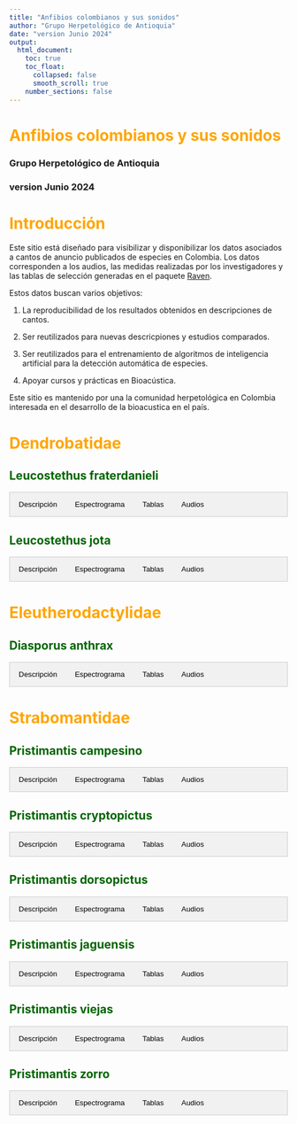 ```yaml
---
title: "Anfibios colombianos y sus sonidos"
author: "Grupo Herpetológico de Antioquia"
date: "version Junio 2024"
output:
  html_document: 
    toc: true
    toc_float:
      collapsed: false
      smooth_scroll: true
    number_sections: false
---
```


<style>
h1 {
  color: orange;
}
h2 {
  color: darkgreen;
}
.tab {
  overflow: hidden;
  border: 1px solid #ccc;
  background-color: #f1f1f1;
}
.tab button {
  background-color: inherit;
  float: left;
  border: none;
  outline: none;
  cursor: pointer;
  padding: 14px 16px;
  transition: 0.3s;
}
.tab button:hover {
  background-color: #ddd;
}
.tab button.active {
  background-color: #ccc;
}
.tabcontent {
  display: none;
  padding: 6px 12px;
  border: 1px solid #ccc;
  border-top: none;
}
</style>

<script>
function openTab(evt, tabName) {
  var i, tabcontent, tablinks;
  tabcontent = document.getElementsByClassName("tabcontent");
  for (i = 0; i < tabcontent.length; i++) {
    tabcontent[i].style.display = "none";
  }
  tablinks = document.getElementsByClassName("tablinks");
  for (i = 0; i < tablinks.length; i++) {
    tablinks[i].className = tablinks[i].className.replace(" active", "");
  }
  document.getElementById(tabName).style.display = "block";
  evt.currentTarget.className += " active";
}
</script>


# Anfibios colombianos y sus sonidos
### Grupo Herpetológico de Antioquia
### version Junio 2024

# Introducción

Este sitio está diseñado para visibilizar y disponibilizar los datos asociados a cantos de anuncio publicados de especies en Colombia. Los datos corresponden a los audios, las medidas realizadas por los investigadores y las tablas de selección generadas en el paquete [Raven](https://store.birds.cornell.edu/collections/raven-sound-software).

Estos datos buscan varios objetivos:

1.  La reproducibilidad de los resultados obtenidos en descripciones de cantos.

2.  Ser reutilizados para nuevas descricpiones y estudios comparados.

3.  Ser reutilizados para el entrenamiento de algoritmos de inteligencia artificial para la detección automática de especies.

4.  Apoyar cursos y prácticas en Bioacústica.

Este sitio es mantenido por una la comunidad herpetológica en Colombia interesada en el desarrollo de la bioacustica en el país.

# Dendrobatidae

## Leucostethus fraterdanieli

<div class="tab">
  <button class="tablinks" onclick="openTab(event, 'DescripcionL')">Descripción</button>
  <button class="tablinks" onclick="openTab(event, 'EspectrogramaL')">Espectrograma</button>
  <button class="tablinks" onclick="openTab(event, 'TablasL')">Tablas</button>
  <button class="tablinks" onclick="openTab(event, 'AudiosL')">Audios</button>
</div>

<div id="DescripcionL" class="tabcontent">
  <h3>Descripción</h3>
  ![MHUA-A12478 Pristimantis cryptopictus](images/MHUAA12478_Pristimantis_cryptopictus.JPG)
  <p>Si utiliza los datos, cítese como:</p>
  <p><strong>Marín, C.M., C. Molina-Zuluaga, A. Restrepo, E.Cano & J.M. Daza.</strong> 2018. A new species of <i>Leucostethus</i> (Anura: Dendrobatidae) from the eastern versant of the Central Cordillera of Colombia with comments on the phylogenetic position of <i>Colostethus fraterdanieli</i>. <i>Zootaxa</i> 4461: 359--380. <a href="https://doi.org/10.11646/zootaxa.4461.3.3">https://doi.org/10.11646/zootaxa.4461.3.3</a>.</p>
</div>

<div id="EspectrogramaL" class="tabcontent">
  <h3>Espectrograma</h3>
  <p>Contenido</p>
</div>

<div id="TablasL" class="tabcontent">
  <h3>Tablas</h3>
  <p>Tabla de medidas</p>
  <p>Tabla de seleccion (Raven)</p>
</div>

<div id="AudiosL" class="tabcontent">
  <h3>Audios</h3>
  <p>audio1.wav</p>
  <p>audio1.wav</p>
  <p>audio1.wav</p>
  <p>audio1.wav</p>
</div>

## Leucostethus jota

<div class="tab">
  <button class="tablinks" onclick="openTab(event, 'DescripcionJ')">Descripción</button>
  <button class="tablinks" onclick="openTab(event, 'EspectrogramaJ')">Espectrograma</button>
  <button class="tablinks" onclick="openTab(event, 'TablasJ')">Tablas</button>
  <button class="tablinks" onclick="openTab(event, 'AudiosJ')">Audios</button>
</div>

<div id="DescripcionJ" class="tabcontent">
  <h3>Descripción</h3>
  <p>Aqui iria</p>
  <p>una foto,</p>
  <p>quiza un mapa</p>
  <p>y la citación de la publicación</p>
</div>

<div id="EspectrogramaJ" class="tabcontent">
  <h3>Espectrograma</h3>
  <p>Contenido</p>
</div>

<div id="TablasJ" class="tabcontent">
  <h3>Tablas</h3>
  <p>Tabla de medidas</p>
  <p>Tabla de seleccion (Raven)</p>
</div>

<div id="AudiosJ" class="tabcontent">
  <h3>Audios</h3>
  <p>audio1.wav</p>
  <p>audio1.wav</p>
  <p>audio1.wav</p>
  <p>audio1.wav</p>
</div>

# Eleutherodactylidae

## Diasporus anthrax

<div class="tab">
  <button class="tablinks" onclick="openTab(event, 'DescripcionD')">Descripción</button>
  <button class="tablinks" onclick="openTab(event, 'EspectrogramaD')">Espectrograma</button>
  <button class="tablinks" onclick="openTab(event, 'TablasD')">Tablas</button>
  <button class="tablinks" onclick="openTab(event, 'AudiosD')">Audios</button>
</div>

<div id="DescripcionD" class="tabcontent">
  <h3>Descripción</h3>
  <p>Aqui iria</p>
  <p>una foto,</p>
  <p>quiza un mapa</p>
  <p>y la citación de la publicación</p>
</div>

<div id="EspectrogramaD" class="tabcontent">
  <h3>Espectrograma</h3>
  <p>Contenido</p>
</div>

<div id="TablasD" class="tabcontent">
  <h3>Tablas</h3>
  <p>Tabla de medidas</p>
  <p>Tabla de seleccion (Raven)</p>
</div>

<div id="AudiosD" class="tabcontent">
  <h3>Audios</h3>
  <p>audio1.wav</p>
  <p>audio1.wav</p>
  <p>audio1.wav</p>
  <p>audio1.wav</p>
</div>

# Strabomantidae

## Pristimantis campesino

<div class="tab">
  <button class="tablinks" onclick="openTab(event, 'DescripcionC')">Descripción</button>
  <button class="tablinks" onclick="openTab(event, 'EspectrogramaC')">Espectrograma</button>
  <button class="tablinks" onclick="openTab(event, 'TablasC')">Tablas</button>
  <button class="tablinks" onclick="openTab(event, 'AudiosC')">Audios</button>
</div>

<div id="DescripcionC" class="tabcontent">
  <h3>Descripción</h3>
  <p>Aqui iria</p>
  <p>una foto,</p>
  <p>quiza un mapa</p>
  <p>y la citación de la publicación</p>
</div>

<div id="EspectrogramaC" class="tabcontent">
  <h3>Espectrograma</h3>
  <p>Contenido</p>
</div>

<div id="TablasC" class="tabcontent">
  <h3>Tablas</h3>
  <p>Tabla de medidas</p>
  <p>Tabla de seleccion (Raven)</p>
</div>

<div id="AudiosC" class="tabcontent">
  <h3>Audios</h3>
  <p>audio1.wav</p>
  <p>audio1.wav</p>
  <p>audio1.wav</p>
  <p>audio1.wav</p>
</div>

## Pristimantis cryptopictus

<div class="tab">
  <button class="tablinks" onclick="openTab(event, 'DescripcionP1')">Descripción</button>
  <button class="tablinks" onclick="openTab(event, 'EspectrogramaP1')">Espectrograma</button>
  <button class="tablinks" onclick="openTab(event, 'TablasP1')">Tablas</button>
  <button class="tablinks" onclick="openTab(event, 'AudiosP1')">Audios</button>
</div>

<div id="DescripcionP1" class="tabcontent">
  <h3>Descripción</h3>
  <p>Aqui iria</p>
  <p>una foto,</p>
  <p>quiza un mapa</p>
  <p>y la citación de la publicación</p>
</div>

<div id="EspectrogramaP1" class="tabcontent">
  <h3>Espectrograma</h3>
  <p>Contenido</p>
</div>

<div id="TablasP1" class="tabcontent">
  <h3>Tablas</h3>
  <p>Tabla de medidas</p>
  <p>Tabla de seleccion (Raven)</p>
</div>

<div id="AudiosP1" class="tabcontent">
  <h3>Audios</h3>
  <p>audio1.wav</p>
  <p>audio1.wav</p>
  <p>audio1.wav</p>
  <p>audio1.wav</p>
</div>

## Pristimantis dorsopictus

<div class="tab">
  <button class="tablinks" onclick="openTab(event, 'DescripcionP2')">Descripción</button>
  <button class="tablinks" onclick="openTab(event, 'EspectrogramaP2')">Espectrograma</button>
  <button class="tablinks" onclick="openTab(event, 'TablasP2')">Tablas</button>
  <button class="tablinks" onclick="openTab(event, 'AudiosP2')">Audios</button>
</div>

<div id="DescripcionP2" class="tabcontent">
  <h3>Descripción</h3>
  <p>Aqui iria</p>
  <p>una foto,</p>
  <p>quiza un mapa</p>
  <p>y la citación de la publicación</p>
</div>

<div id="EspectrogramaP2" class="tabcontent">
  <h3>Espectrograma</h3>
  <p>Contenido</p>
</div>

<div id="TablasP2" class="tabcontent">
  <h3>Tablas</h3>
  <p>Tabla de medidas</p>
  <p>Tabla de seleccion (Raven)</p>
</div>

<div id="AudiosP2" class="tabcontent">
  <h3>Audios</h3>
  <p>audio1.wav</p>
  <p>audio1.wav</p>
  <p>audio1.wav</p>
  <p>audio1.wav</p>
</div>

## Pristimantis jaguensis

<div class="tab">
  <button class="tablinks" onclick="openTab(event, 'DescripcionP3')">Descripción</button>
  <button class="tablinks" onclick="openTab(event, 'EspectrogramaP3')">Espectrograma</button>
  <button class="tablinks" onclick="openTab(event, 'TablasP3')">Tablas</button>
  <button class="tablinks" onclick="openTab(event, 'AudiosP3')">Audios</button>
</div>

<div id="DescripcionP3" class="tabcontent">
  <h3>Descripción</h3>
  <p>Aqui iria</p>
  <p>una foto,</p>
  <p>quiza un mapa</p>
  <p>y la citación de la publicación</p>
</div>

<div id="EspectrogramaP3" class="tabcontent">
  <h3>Espectrograma</h3>
  <p>Contenido</p>
</div>

<div id="TablasP3" class="tabcontent">
  <h3>Tablas</h3>
  <p>Tabla de medidas</p>
  <p>Tabla de seleccion (Raven)</p>
</div>

<div id="AudiosP3" class="tabcontent">
  <h3>Audios</h3>
  <p>audio1.wav</p>
  <p>audio1.wav</p>
  <p>audio1.wav</p>
  <p>audio1.wav</p>
</div>

## Pristimantis viejas

<div class="tab">
  <button class="tablinks" onclick="openTab(event, 'DescripcionP4')">Descripción</button>
  <button class="tablinks" onclick="openTab(event, 'EspectrogramaP4')">Espectrograma</button>
  <button class="tablinks" onclick="openTab(event, 'TablasP4')">Tablas</button>
  <button class="tablinks" onclick="openTab(event, 'AudiosP4')">Audios</button>
</div>

<div id="DescripcionP4" class="tabcontent">
  <h3>Descripción</h3>
  <p>Aqui iria</p>
  <p>una foto,</p>
  <p>quiza un mapa</p>
  <p>y la citación de la publicación</p>
</div>

<div id="EspectrogramaP4" class="tabcontent">
  <h3>Espectrograma</h3>
  <p>Contenido</p>
</div>

<div id="TablasP4" class="tabcontent">
  <h3>Tablas</h3>
  <p>Tabla de medidas</p>
  <p>Tabla de seleccion (Raven)</p>
</div>

<div id="AudiosP4" class="tabcontent">
  <h3>Audios</h3>
  <p>audio1.wav</p>
  <p>audio1.wav</p>
  <p>audio1.wav</p>
  <p>audio1.wav</p>
</div>

## Pristimantis zorro

<div class="tab">
  <button class="tablinks" onclick="openTab(event, 'DescripcionP5')">Descripción</button>
  <button class="tablinks" onclick="openTab(event, 'EspectrogramaP5')">Espectrograma</button>
  <button class="tablinks" onclick="openTab(event, 'TablasP5')">Tablas</button>
  <button class="tablinks" onclick="openTab(event, 'AudiosP5')">Audios</button>
</div>

<div id="DescripcionP5" class="tabcontent">
  <h3>Descripción</h3>
  <p>Aqui iria</p>
  <p>una foto,</p>
  <p>quiza un mapa</p>
  <p>y la citación de la publicación</p>
</div>

<div id="EspectrogramaP5" class="tabcontent">
  <h3>Espectrograma</h3>
  <p>Contenido</p>
</div>

<div id="TablasP5" class="tabcontent">
  <h3>Tablas</h3>
  <p>Tabla de medidas</p>
  <p>Tabla de seleccion (Raven)</p>
</div>

<div id="AudiosP5" class="tabcontent">
  <h3>Audios</h3>
  <p>audio1.wav</p>
  <p>audio1.wav</p>
  <p>audio1.wav</p>
  <p>audio1.wav</p>
</div>
